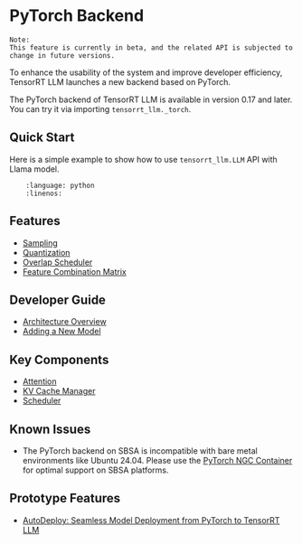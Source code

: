 # PyTorch Backend

```{note}
Note:
This feature is currently in beta, and the related API is subjected to change in future versions.
```
To enhance the usability of the system and improve developer efficiency, TensorRT LLM launches a new backend based on PyTorch.

The PyTorch backend of TensorRT LLM is available in version 0.17 and later. You can try it via importing `tensorrt_llm._torch`.

## Quick Start

Here is a simple example to show how to use `tensorrt_llm.LLM` API with Llama model.

```{literalinclude} ../../examples/llm-api/quickstart_example.py
    :language: python
    :linenos:
```

## Features

- [Sampling](./torch/features/sampling.md)
- [Quantization](./torch/features/quantization.md)
- [Overlap Scheduler](./torch/features/overlap_scheduler.md)
- [Feature Combination Matrix](./torch/features/feature_combination_matrix.md)

## Developer Guide

- [Architecture Overview](./torch/arch_overview.md)
- [Adding a New Model](./torch/adding_new_model.md)

## Key Components

- [Attention](./torch/attention.md)
- [KV Cache Manager](./torch/kv_cache_manager.md)
- [Scheduler](./torch/scheduler.md)

## Known Issues

- The PyTorch backend on SBSA is incompatible with bare metal environments like Ubuntu 24.04. Please use the [PyTorch NGC Container](https://catalog.ngc.nvidia.com/orgs/nvidia/containers/pytorch) for optimal support on SBSA platforms.

## Prototype Features

- [AutoDeploy: Seamless Model Deployment from PyTorch to TensorRT LLM](./torch/auto_deploy/auto-deploy.md)
